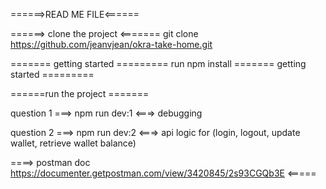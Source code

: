 ======>READ ME FILE<======

======> clone the project <=======
git clone https://github.com/jeanvjean/okra-take-home.git

======= getting started =========
run npm install
======= getting started =========

======run the project =======

question 1 ===> npm run dev:1 <===> debugging

question 2 ===> npm run dev:2 <===> api logic for (login, logout, update wallet, retrieve wallet balance)


====> postman doc https://documenter.getpostman.com/view/3420845/2s93CGQb3E <=====
